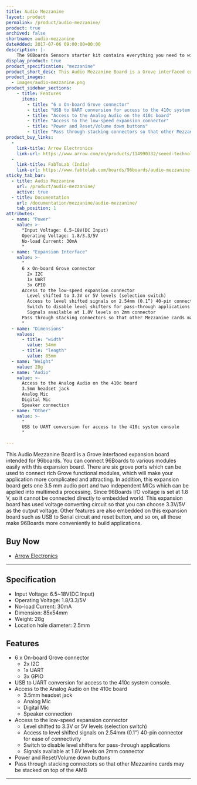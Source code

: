```yaml
---
title: Audio Mezzanine
layout: product
permalink: /product/audio-mezzanine/
product: true
archived: false
shortname: audio-mezzanine
dateAdded: 2017-07-06 09:00:00+00:00
description: |-
    The 96Boards Sensors starter kit contains everything you need to wire up sensors and devices to a 96Boards single board computer. It contains the 96Boards Sensors mezzanine board with a selection of Grove modules that you can use to start experimenting and prototyping with the 96Boards platform.
display_product: true
product_specification: "mezzanine"
product_short_desc: This Audio Mezzanine Board is a Grove interfaced expansion board intended for 96boards.
product_images:
  - images/audio-mezzanine.png
product_sidebar_sections:
    - title: Features
      items:
        - title: "6 x On-board Grove connector"
        - title: "USB to UART conversion for access to the 410c system console."
        - title: "Access to the Analog Audio on the 410c board"
        - title: "Access to the low-speed expansion connector"
        - title: "Power and Reset/Volume down buttons"
        - title: "Pass through stacking connectors so that other Mezzanine cards may be stacked on top of the AMB"
product_buy_links:
  -
    link-title: Arrow Electronics
    link-url: https://www.arrow.com/en/products/114990332/seeed-technology-limited
  -
    link-title: FabToLab (India)
    link-url: https://www.fabtolab.com/boards/96boards/audio-mezzanine-dragonboard
sticky_tab_bar:
  - title: Audio Mezzanine
    url: /product/audio-mezzanine/
    active: true
  - title: Documentation
    url: /documentation/mezzanine/audio-mezzanine/
    tab_position: 1
attributes:
  - name: "Power"
    value: >-
      "Input Voltage: 6.5~18V(DC Input)
      Operating Voltage: 1.8/3.3/5V
      No-load Current: 30mA
      "
  - name: "Expansion Interface"
    value: >-
      "
      6 x On-board Grove connector
        2x I2C
        1x UART
        3x GPIO
      Access to the low-speed expansion connector
        Level shifted to 3.3V or 5V levels (selection switch)
        Access to level shifted signals on 2.54mm (0.1”) 40-pin connector for ease of connectivity
        Switch to disable level shifters for pass-through applications
        Signals available at 1.8V levels on 2mm connector
      Pass through stacking connectors so that other Mezzanine cards may be stacked on top of the AMB
      "
  - name: "Dimensions"
    values:
      - title: "width"
        value: 54mm
      - title: "length"
        value: 85mm
  - name: "Weight"
    value: 28g
  - name: "Audio"
    value: >-
      Access to the Analog Audio on the 410c board
      3.5mm headset jack
      Analog Mic
      Digital Mic
      Speaker connection
  - name: "Other"
    value: >-
      "
      USB to UART conversion for access to the 410c system console
      "

---
```

This Audio Mezzanine Board is a Grove interfaced expansion board intended for 96boards.
You can connect 96Boards to various modules easily with this expansion board. There are six
grove ports which can be used to connect rich Grove functional modules, which will make your
application more complicated and attracting. In addition, this expansion board gets one 3.5 mm
audio port and two independent MICs which can be applied into multimedia processing. Since
96Boards I/O voltage is set at 1.8 V, so it cannot be connected directly to embedded world. This
expansion board has used voltage converting circuit so that you can choose 3.3V/5V as the
output voltage. Other features are also embedded on this expansion board such as USB to
Serial circuit and reset button, and so on, all those make 96Boards more conveniently to build
applications.

## Buy Now

- [Arrow Electronics](https://www.arrow.com/en/products/114990332/seeed-technology-limited)

***

## Specification

- Input Voltage: 6.5~18V(DC Input)
- Operating Voltage: 1.8/3.3/5V
- No-load Current: 30mA
- Dimension: 85x54mm
- Weight: 28g
- Location hole diameter: 2.5mm

## Features

- 6 x On-board Grove connector
   - 2x I2C
   - 1x UART
   - 3x GPIO
- USB to UART conversion for access to the 410c system console.
- Access to the Analog Audio on the 410c board
   - 3.5mm headset jack
   - Analog Mic
   - Digital Mic
   - Speaker connection
- Access to the low-speed expansion connector
   - Level shifted to 3.3V or 5V levels (selection switch)
   - Access to level shifted signals on 2.54mm (0.1”) 40-pin connector for ease of connectivity
   - Switch to disable level shifters for pass-through applications
   - Signals available at 1.8V levels on 2mm connector
- Power and Reset/Volume down buttons
- Pass through stacking connectors so that other Mezzanine cards may be stacked on top of the AMB

***
